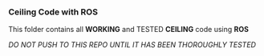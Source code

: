### Ceiling Code with ROS

This folder contains all **WORKING** and TESTED **CEILING** code using **ROS**


_DO NOT PUSH TO THIS REPO UNTIL IT HAS BEEN THOROUGHLY TESTED_
